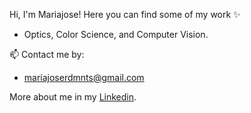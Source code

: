 Hi, I'm Mariajose! Here you can find some of my work ✨
  - Optics, Color Science, and Computer Vision. 

📫 Contact me by:
  - mariajoserdmnts@gmail.com

More about me in my [Linkedin](https://www.linkedin.com/in/maria-jose-rueda-montes-9204bb1b3/).
